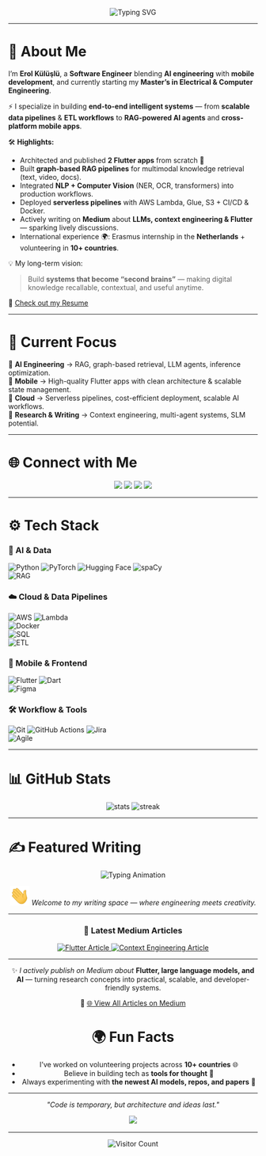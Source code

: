 <!-- Animated Typing Intro -->
<p align="center">
  <img src="https://readme-typing-svg.herokuapp.com?font=Fira+Code&pause=1000&center=true&vCenter=true&width=600&lines=👋+Hey!+I'm+Erol+Külüşlü;AI+%2B+Mobile+Engineer;Master's+Student+in+ECE;Always+Building+%26+Always+Learning" alt="Typing SVG" />
</p>

---

# 🌌 About Me  

I’m **Erol Külüşlü**, a **Software Engineer** blending **AI engineering** with **mobile development**, and currently starting my **Master’s in Electrical & Computer Engineering**.  

⚡ I specialize in building **end-to-end intelligent systems** — from **scalable data pipelines** & **ETL workflows** to **RAG-powered AI agents** and **cross-platform mobile apps**.  

🛠️ **Highlights:**  
- Architected and published **2 Flutter apps** from scratch 🚀  
- Built **graph-based RAG pipelines** for multimodal knowledge retrieval (text, video, docs).  
- Integrated **NLP + Computer Vision** (NER, OCR, transformers) into production workflows.  
- Deployed **serverless pipelines** with AWS Lambda, Glue, S3 + CI/CD & Docker.  
- Actively writing on **Medium** about **LLMs, context engineering & Flutter** — sparking lively discussions.  
- International experience 🌍: Erasmus internship in the **Netherlands** + volunteering in **10+ countries**.  

💡 My long-term vision:  
> Build **systems that become “second brains”** — making digital knowledge recallable, contextual, and useful anytime.  

📄 [Check out my Resume](https://github.com/user-attachments/files/22085015/Erol-kuluslu-resume.pdf)  

---

# 🧩 Current Focus  

🔹 **AI Engineering** → RAG, graph-based retrieval, LLM agents, inference optimization.  
🔹 **Mobile** → High-quality Flutter apps with clean architecture & scalable state management.  
🔹 **Cloud** → Serverless pipelines, cost-efficient deployment, scalable AI workflows.  
🔹 **Research & Writing** → Context engineering, multi-agent systems, SLM potential.  

---

# 🌐 Connect with Me  

<p align="center">
  <a href="https://www.linkedin.com/in/erolkuluslu/"><img src="https://skillicons.dev/icons?i=linkedin" width="48"/></a>
  <a href="https://medium.com/@erolkuluslusoftware"><img src="https://img.icons8.com/ios-filled/50/000000/medium-logo.png" width="48"/></a>
  <a href="mailto:erolkuluslusoftware@gmail.com"><img src="https://skillicons.dev/icons?i=gmail" width="48"/></a>
  <a href="https://github.com/erolkuluslu"><img src="https://skillicons.dev/icons?i=github" width="48"/></a>
</p>

---

# ⚙️ Tech Stack  

### 🤖 AI & Data  
![Python](https://img.shields.io/badge/Python-3776AB?logo=python&logoColor=white) 
![PyTorch](https://img.shields.io/badge/PyTorch-EE4C2C?logo=pytorch&logoColor=white) 
![Hugging Face](https://img.shields.io/badge/HuggingFace-FCC624?logo=huggingface&logoColor=black) 
![spaCy](https://img.shields.io/badge/spaCy-09A3D5?logo=spacy&logoColor=white)  
![RAG](https://img.shields.io/badge/RAG-Graph%20Based-blue?style=flat-square&logo=knowledgebase) 

### ☁️ Cloud & Data Pipelines  
![AWS](https://img.shields.io/badge/AWS-FF9900?logo=amazon-aws&logoColor=white) 
![Lambda](https://img.shields.io/badge/AWS%20Lambda-F29111?logo=awslambda&logoColor=white)  
![Docker](https://img.shields.io/badge/Docker-2496ED?logo=docker&logoColor=white)  
![SQL](https://img.shields.io/badge/SQL-4479A1?logo=postgresql&logoColor=white)  
![ETL](https://img.shields.io/badge/ETL-Pipelines-purple?style=flat-square)  

### 📱 Mobile & Frontend  
![Flutter](https://img.shields.io/badge/Flutter-02569B?logo=flutter&logoColor=white) 
![Dart](https://img.shields.io/badge/Dart-0175C2?logo=dart&logoColor=white)  
![Figma](https://img.shields.io/badge/Figma-F24E1E?logo=figma&logoColor=white)  

### 🛠 Workflow & Tools  
![Git](https://img.shields.io/badge/Git-F05032?logo=git&logoColor=white) 
![GitHub Actions](https://img.shields.io/badge/CI%2FCD-000000?logo=githubactions&logoColor=white) 
![Jira](https://img.shields.io/badge/Jira-0052CC?logo=jira&logoColor=white)  
![Agile](https://img.shields.io/badge/Agile-Scrum-0A66C2)  

---

# 📊 GitHub Stats  

<p align="center">
  <img src="https://github-readme-stats.vercel.app/api?username=erolkuluslu&show_icons=true&theme=radical" alt="stats" height="180"/>
  <img src="https://github-readme-streak-stats.herokuapp.com/?user=erolkuluslu&theme=radical" alt="streak" height="180"/>
</p>

---

# ✍️ Featured Writing  

<p align="center">
  <img src="https://readme-typing-svg.herokuapp.com?font=Fira+Code&size=24&pause=1200&color=36BCF7&center=true&vCenter=true&width=800&lines=📚+I+write+about+AI%2C+Flutter%;✨+Exploring+LLMs%2C+RAG%2C+and+Scalable+App+Design;🚀+Turning+Ideas+Into+Working+Systems" alt="Typing Animation" />
</p>

<div align="center">

<img src="https://raw.githubusercontent.com/ABSphreak/ABSphreak/master/gifs/Hi.gif" width="40px">  
<i>Welcome to my writing space — where engineering meets creativity.</i>  

---

### 📖 Latest Medium Articles  

<a href="https://medium.com/@erolkuluslusoftware/the-best-flutter-app-architecture-exists-does-it-🤔-6a8f765d5632" target="_blank">
  <img src="https://img.shields.io/badge/The%20Best%20Flutter%20App%20Architecture%20Exists%20(Does%20it%3F🤔)-%2302569B?style=for-the-badge&logo=flutter&logoColor=white" alt="Flutter Article"/>
</a>  

<a href="https://medium.com/@erolkuluslusoftware/context-engineering-the-new-paradigm-every-developer-should-know-4e87e4d028b9" target="_blank">
  <img src="https://img.shields.io/badge/Context%20Engineering%3A%20The%20New%20Paradigm%20Every%20Developer%20Should%20Know-%23FFD700?style=for-the-badge&logo=readme&logoColor=black" alt="Context Engineering Article"/>
</a>  

---

✨ *I actively publish on Medium about* **Flutter, large language models, and AI** — turning research concepts into practical, scalable, and developer-friendly systems.  

🔗 [🌐 View All Articles on Medium](https://medium.com/@erolkuluslusoftware)  


# 🌍 Fun Facts  
- I’ve worked on volunteering projects across **10+ countries** 🌐  
- Believe in building tech as **tools for thought** 🧠  
- Always experimenting with **the newest AI models, repos, and papers** 📄  

---

<p align="center"> 
  <i>"Code is temporary, but architecture and ideas last."</i>  
</p>

<p align="center">
  <img src="https://quotes-github-readme.vercel.app/api?type=horizontal&theme=radical"/>
</p>

---

<p align="center">
  <img src="https://visitcount.itsvg.in/api?id=erolkuluslu&icon=0&color=6" alt="Visitor Count"/>
</p>
